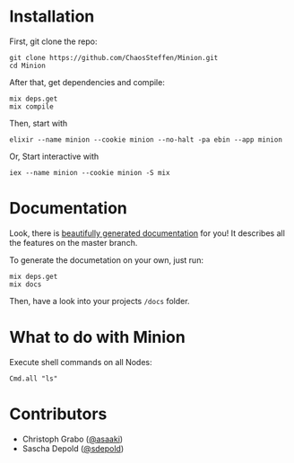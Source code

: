 # Installation

First, git clone the repo:
```
git clone https://github.com/ChaosSteffen/Minion.git
cd Minion
```

After that, get dependencies and compile:
```
mix deps.get
mix compile
```

Then, start with
```
elixir --name minion --cookie minion --no-halt -pa ebin --app minion
```

Or, Start interactive with
```
iex --name minion --cookie minion -S mix
```

# Documentation

Look, there is [beautifully generated documentation](http://chaossteffen.github.io/Minion/docs/) for you! It describes all the features on the master branch.

To generate the documetation on your own, just run:
```
mix deps.get
mix docs
```

Then, have a look into your projects `/docs` folder.

# What to do with Minion

Execute shell commands on all Nodes:
```
Cmd.all "ls"
```

# Contributors

* Christoph Grabo ([@asaaki](https://github.com/asaaki))
* Sascha Depold ([@sdepold](https://github.com/sdepold))
